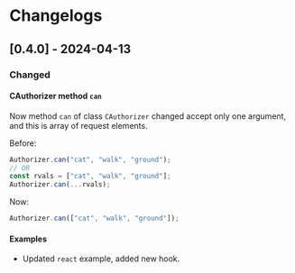 # Changelogs

## [0.4.0] - 2024-04-13

### Changed

#### CAuthorizer method `can`

Now method `can` of class `CAuthorizer` changed accept only one argument, and this is array of request elements.

Before:

```ts
Authorizer.can("cat", "walk", "ground");
// OR
const rvals = ["cat", "walk", "ground"];
Authorizer.can(...rvals);
```

Now:

```ts
Authorizer.can(["cat", "walk", "ground"]);
```

#### Examples

- Updated `react` example, added new hook.

